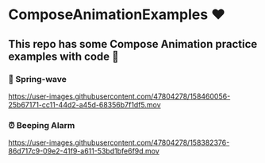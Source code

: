# ComposeAnimationExamples ❤️

## This repo has some Compose Animation practice examples with code 🚀

### 🌊 Spring-wave

https://user-images.githubusercontent.com/47804278/158460056-25b67171-cc11-44d2-a45d-68356b7f1df5.mov

### ⏰   Beeping Alarm  

https://user-images.githubusercontent.com/47804278/158382376-86d717c9-09e2-41f9-a611-53bd1bfe6f9d.mov



